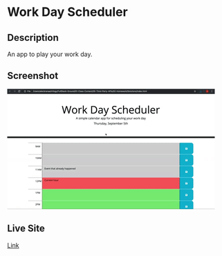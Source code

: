 # Work Day Scheduler

## Description

An app to play your work day.

## Screenshot

![A mockup of the to-be-finished app.](./assets/images/mockup.gif)

## Live Site

[Link](https://jdpasternak.github.io/work-day-scheduler)
